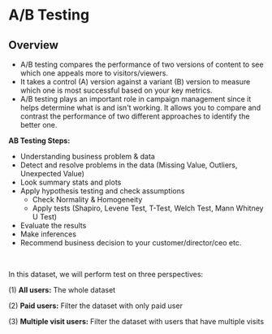 # A/B Testing

## Overview

- A/B testing compares the performance of two versions of content to see which one appeals more to visitors/viewers.
- It takes a control (A) version against a variant (B) version to measure which one is most successful based on your key metrics.
- A/B testing plays an important role in campaign management since it helps determine what is and isn't working. It allows you to compare and contrast the performance of two different approaches to identify the better one.

**AB Testing Steps:**
- Understanding business problem & data
- Detect and resolve problems in the data (Missing Value, Outliers, Unexpected Value)
- Look summary stats and plots
- Apply hypothesis testing and check assumptions
    - Check Normality & Homogeneity
    - Apply tests (Shapiro, Levene Test, T-Test, Welch Test, Mann Whitney U Test)
- Evaluate the results
- Make inferences
- Recommend business decision to your customer/director/ceo etc.

</br>

In this dataset, we will perform test on three perspectives:

(1) **All users:** The whole dataset

(2) **Paid users:** Filter the dataset with only paid user

(3) **Multiple visit users:** Filter the dataset with users that have multiple visits

</br>


